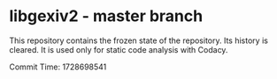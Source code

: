 # libgexiv2 - master branch

This repository contains the frozen state of the repository.
Its history is cleared. It is used only for static code
analysis with Codacy.

Commit Time: 1728698541